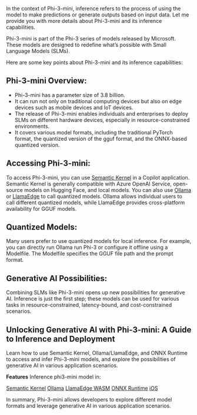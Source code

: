 In the context of Phi-3-mini, inference refers to the process of using the model to make predictions or generate outputs based on input data. Let me provide you with more details about Phi-3-mini and its inference capabilities.

Phi-3-mini is part of the Phi-3 series of models released by Microsoft. These models are designed to redefine what’s possible with Small Language Models (SLMs). 

Here are some key points about Phi-3-mini and its inference capabilities:

## **Phi-3-mini Overview:**
- Phi-3-mini has a parameter size of 3.8 billion.
- It can run not only on traditional computing devices but also on edge devices such as mobile devices and IoT devices.
- The release of Phi-3-mini enables individuals and enterprises to deploy SLMs on different hardware devices, especially in resource-constrained environments.
- It covers various model formats, including the traditional PyTorch format, the quantized version of the gguf format, and the ONNX-based quantized version.

## **Accessing Phi-3-mini:**
To access Phi-3-mini, you can use [Semantic Kernel](https://github.com/microsoft/SemanticKernelCookBook?WT.mc_id=aiml-138114-kinfeylo) in a Copilot application. Semantic Kernel is generally compatible with Azure OpenAI Service, open-source models on Hugging Face, and local models.
You can also use [Ollama](https://ollama.com) or [LlamaEdge](https://llamaedge.com) to call quantized models. Ollama allows individual users to call different quantized models, while LlamaEdge provides cross-platform availability for GGUF models.

## **Quantized Models:**
Many users prefer to use quantized models for local inference. For example, you can directly run Ollama run Phi-3 or configure it offline using a Modelfile. The Modelfile specifies the GGUF file path and the prompt format.

## **Generative AI Possibilities:**
Combining SLMs like Phi-3-mini opens up new possibilities for generative AI. Inference is just the first step; these models can be used for various tasks in resource-constrained, latency-bound, and cost-constrained scenarios.

## **Unlocking Generative AI with Phi-3-mini: A Guide to Inference and Deployment** 
Learn how to use Semantic Kernel, Ollama/LlamaEdge, and ONNX Runtime to access and infer Phi-3-mini models, and explore the possibilities of generative AI in various application scenarios.

**Features**
Inference phi3-mini model in:

[Semantic Kernel](https://github.com/Azure-Samples/Phi-3MiniSamples/tree/main/semantickernel?WT.mc_id=aiml-138114-kinfeylo)
[Ollama](https://github.com/Azure-Samples/Phi-3MiniSamples/tree/main/ollama?WT.mc_id=aiml-138114-kinfeylo)
[LlamaEdge WASM](https://github.com/Azure-Samples/Phi-3MiniSamples/tree/main/wasm?WT.mc_id=aiml-138114-kinfeylo)
[ONNX Runtime](https://github.com/Azure-Samples/Phi-3MiniSamples/tree/main/onnx?WT.mc_id=aiml-138114-kinfeylo)
[iOS](https://github.com/Azure-Samples/Phi-3MiniSamples/tree/main/ios?WT.mc_id=aiml-138114-kinfeylo)

In summary, Phi-3-mini allows developers to explore different model formats and leverage generative AI in various application scenarios.
